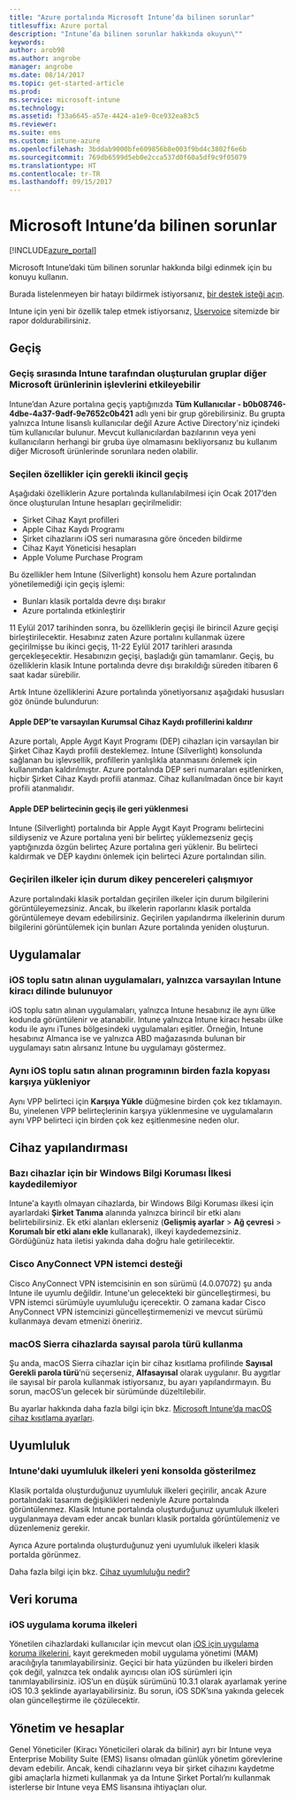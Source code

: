 ```yaml
---
title: "Azure portalında Microsoft Intune’da bilinen sorunlar"
titlesuffix: Azure portal
description: "Intune’da bilinen sorunlar hakkında okuyun\""
keywords: 
author: arob98
ms.author: angrobe
manager: angrobe
ms.date: 08/14/2017
ms.topic: get-started-article
ms.prod: 
ms.service: microsoft-intune
ms.technology: 
ms.assetid: f33a6645-a57e-4424-a1e9-0ce932ea83c5
ms.reviewer: 
ms.suite: ems
ms.custom: intune-azure
ms.openlocfilehash: 3bddab9000bfe609856b8e003f9bd4c3802f6e6b
ms.sourcegitcommit: 769db6599d5eb0e2cca537d0f60a5df9c9f05079
ms.translationtype: HT
ms.contentlocale: tr-TR
ms.lasthandoff: 09/15/2017
---
```

# <a name="known-issues-in-microsoft-intune"></a>Microsoft Intune’da bilinen sorunlar


[!INCLUDE[azure_portal](./includes/azure_portal.md)]


Microsoft Intune’daki tüm bilinen sorunlar hakkında bilgi edinmek için bu konuyu kullanın.

Burada listelenmeyen bir hatayı bildirmek istiyorsanız, [bir destek isteği açın](get-support.md).

Intune için yeni bir özellik talep etmek istiyorsanız, [Uservoice](https://microsoftintune.uservoice.com/forums/291681-ideas/category/189016-azure-admin-console) sitemizde bir rapor doldurabilirsiniz.

## <a name="migration"></a>Geçiş

### <a name="groups-created-by-intune-during-migration-might-affect-functionality-of-other-microsoft-products"></a>Geçiş sırasında Intune tarafından oluşturulan gruplar diğer Microsoft ürünlerinin işlevlerini etkileyebilir

Intune’dan Azure portalına geçiş yaptığınızda **Tüm Kullanıcılar - b0b08746-4dbe-4a37-9adf-9e7652c0b421** adlı yeni bir grup görebilirsiniz. Bu grupta yalnızca Intune lisanslı kullanıcılar değil Azure Active Directory'niz içindeki tüm kullanıcılar bulunur. Mevcut kullanıcılardan bazılarının veya yeni kullanıcıların herhangi bir gruba üye olmamasını bekliyorsanız bu kullanım diğer Microsoft ürünlerinde sorunlara neden olabilir.

### <a name="secondary-migration-required-for-select-capabilities"></a>Seçilen özellikler için gerekli ikincil geçiş

Aşağıdaki özelliklerin Azure portalında kullanılabilmesi için Ocak 2017’den önce oluşturulan Intune hesapları geçirilmelidir:

- Şirket Cihaz Kayıt profilleri
- Apple Cihaz Kaydı Programı
- Şirket cihazlarını iOS seri numarasına göre önceden bildirme
- Cihaz Kayıt Yöneticisi hesapları
- Apple Volume Purchase Program

Bu özellikler hem Intune (Silverlight) konsolu hem Azure portalından yönetilemediği için geçiş işlemi:
- Bunları klasik portalda devre dışı bırakır
- Azure portalında etkinleştirir  

11 Eylül 2017 tarihinden sonra, bu özelliklerin geçişi ile birincil Azure geçişi birleştirilecektir. Hesabınız zaten Azure portalını kullanmak üzere geçirilmişse bu ikinci geçiş, 11-22 Eylül 2017 tarihleri arasında gerçekleşecektir. Hesabınızın geçişi, başladığı gün tamamlanır. Geçiş, bu özelliklerin klasik Intune portalında devre dışı bırakıldığı süreden itibaren 6 saat kadar sürebilir.

Artık Intune özelliklerini Azure portalında yönetiyorsanız aşağıdaki hususları göz önünde bulundurun:

#### <a name="removes-default-corporate-device-enrollment-profiles-in-apple-dep"></a>Apple DEP’te varsayılan Kurumsal Cihaz Kaydı profillerini kaldırır
Azure portalı, Apple Aygıt Kayıt Programı (DEP) cihazları için varsayılan bir Şirket Cihaz Kaydı profili desteklemez. Intune (Silverlight) konsolunda sağlanan bu işlevsellik, profillerin yanlışlıkla atanmasını önlemek için kullanımdan kaldırılmıştır. Azure portalında DEP seri numaraları eşitlenirken, hiçbir Şirket Cihaz Kaydı profili atanmaz. Cihaz kullanılmadan önce bir kayıt profili atanmalıdır.

#### <a name="apple-dep-token-restored-with-migration"></a>Apple DEP belirtecinin geçiş ile geri yüklenmesi

Intune (Silverlight) portalında bir Apple Aygıt Kayıt Programı belirtecini sildiyseniz ve Azure portalına yeni bir belirteç yüklemezseniz geçiş yaptığınızda özgün belirteç Azure portalına geri yüklenir. Bu belirteci kaldırmak ve DEP kaydını önlemek için belirteci Azure portalından silin.

### <a name="status-blades-for-migrated-policies-do-not-work"></a>Geçirilen ilkeler için durum dikey pencereleri çalışmıyor

Azure portalındaki klasik portaldan geçirilen ilkeler için durum bilgilerini görüntüleyemezsiniz. Ancak, bu ilkelerin raporlarını klasik portalda görüntülemeye devam edebilirsiniz. Geçirilen yapılandırma ilkelerinin durum bilgilerini görüntülemek için bunları Azure portalında yeniden oluşturun.

## <a name="apps"></a>Uygulamalar

### <a name="ios-volume-purchased-apps-only-available-in-default-intune-tenant-language"></a>iOS toplu satın alınan uygulamaları, yalnızca varsayılan Intune kiracı dilinde bulunuyor
iOS toplu satın alınan uygulamaları, yalnızca Intune hesabınız ile aynı ülke kodunda görüntülenir ve atanabilir. Intune yalnızca Intune kiracı hesabı ülke kodu ile aynı iTunes bölgesindeki uygulamaları eşitler. Örneğin, Intune hesabınız Almanca ise ve yalnızca ABD mağazasında bulunan bir uygulamayı satın alırsanız Intune bu uygulamayı göstermez.

### <a name="multiple-copies-of-the-same-ios-volume-purchase-program-are-uploaded"></a>Aynı iOS toplu satın alınan programının birden fazla kopyası karşıya yükleniyor
Aynı VPP belirteci için **Karşıya Yükle** düğmesine birden çok kez tıklamayın. Bu, yinelenen VPP belirteçlerinin karşıya yüklenmesine ve uygulamaların aynı VPP belirteci için birden çok kez eşitlenmesine neden olur.

<!-- ## Groups -->

## <a name="device-configuration"></a>Cihaz yapılandırması

### <a name="you-cannot-save-a-windows-information-protection-policy-for-some-devices"></a>Bazı cihazlar için bir Windows Bilgi Koruması İlkesi kaydedilemiyor

Intune'a kayıtlı olmayan cihazlarda, bir Windows Bilgi Koruması ilkesi için ayarlardaki **Şirket Tanıma** alanında yalnızca birincil bir etki alanı belirtebilirsiniz.
Ek etki alanları eklerseniz (**Gelişmiş ayarlar** > **Ağ çevresi** > **Korumalı bir etki alanı ekle** kullanarak), ilkeyi kaydedemezsiniz. Gördüğünüz hata iletisi yakında daha doğru hale getirilecektir.

### <a name="cisco-anyconnect-vpn-client-support"></a>Cisco AnyConnect VPN istemci desteği

Cisco AnyConnect VPN istemcisinin en son sürümü (4.0.07072) şu anda Intune ile uyumlu değildir.
Intune'un gelecekteki bir güncelleştirmesi, bu VPN istemci sürümüyle uyumluluğu içerecektir. O zamana kadar Cisco AnyConnect VPN istemcinizi güncelleştirmemenizi ve mevcut sürümü kullanmaya devam etmenizi öneririz.

### <a name="using-the-numeric-password-type-with-macos-sierra-devices"></a>macOS Sierra cihazlarda sayısal parola türü kullanma

Şu anda, macOS Sierra cihazlar için bir cihaz kısıtlama profilinde **Sayısal** **Gerekli parola türü**’nü seçerseniz, **Alfasayısal** olarak uygulanır. Bu aygıtlar ile sayısal bir parola kullanmak istiyorsanız, bu ayarı yapılandırmayın.
Bu sorun, macOS’un gelecek bir sürümünde düzeltilebilir.

Bu ayarlar hakkında daha fazla bilgi için bkz. [Microsoft Intune’da macOS cihaz kısıtlama ayarları](device-restrictions-macos.md).

## <a name="compliance"></a>Uyumluluk

### <a name="compliance-policies-from-intune-do-not-show-up-in-new-console"></a>Intune'daki uyumluluk ilkeleri yeni konsolda gösterilmez

Klasik portalda oluşturduğunuz uyumluluk ilkeleri geçirilir, ancak Azure portalındaki tasarım değişiklikleri nedeniyle Azure portalında görüntülenmez. Klasik Intune portalında oluşturduğunuz uyumluluk ilkeleri uygulanmaya devam eder ancak bunları klasik portalda görüntülemeniz ve düzenlemeniz gerekir.

Ayrıca Azure portalında oluşturduğunuz yeni uyumluluk ilkeleri klasik portalda görünmez.

Daha fazla bilgi için bkz. [Cihaz uyumluluğu nedir?](device-compliance.md)

<!-- ## Enrollment -->


## <a name="data-protection"></a>Veri koruma

### <a name="ios-app-protection-policies"></a>iOS uygulama koruma ilkeleri

Yönetilen cihazlardaki kullanıcılar için mevcut olan [iOS için uygulama koruma ilkelerini](app-protection-policy-settings-ios.md), kayıt gerekmeden mobil uygulama yönetimi (MAM) aracılığıyla tanımlayabilirsiniz. Geçici bir hata yüzünden bu ilkeleri birden çok değil, yalnızca tek ondalık ayırıcısı olan iOS sürümleri için tanımlayabilirsiniz. iOS’un en düşük sürümünü 10.3.1 olarak ayarlamak yerine iOS 10.3 şeklinde ayarlayabilirsiniz. Bu sorun, iOS SDK’sına yakında gelecek olan güncelleştirme ile çözülecektir.


## <a name="administration-and-accounts"></a>Yönetim ve hesaplar

Genel Yöneticiler (Kiracı Yöneticileri olarak da bilinir) ayrı bir Intune veya Enterprise Mobility Suite (EMS) lisansı olmadan günlük yönetim görevlerine devam edebilir. Ancak, kendi cihazlarını veya bir şirket cihazını kaydetme gibi amaçlarla hizmeti kullanmak ya da Intune Şirket Portalı’nı kullanmak isterlerse bir Intune veya EMS lisansına ihtiyaçları olur.

<!-- ## Additional items -->
